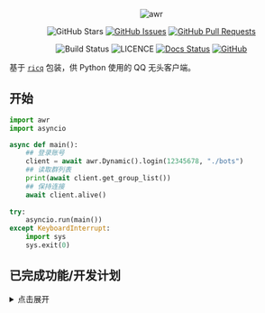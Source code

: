 <div align="center">

![awr](https://socialify.git.ci/wybxc/awr/image?description=1&font=Bitter&language=1&name=1&theme=Dark) 
   
![GitHub Stars](https://img.shields.io/github/stars/wybxc/awr?style=for-the-badge)
[![GitHub Issues](https://img.shields.io/github/issues/Wybxc/awr?style=for-the-badge)](https://github.com/Wybxc/awr/issues)
[![GitHub Pull Requests](https://img.shields.io/github/issues-pr/Wybxc/awr?style=for-the-badge)](https://github.com/Wybxc/awr/pulls)

![Build Status](https://img.shields.io/github/workflow/status/Wybxc/awr/CI?style=for-the-badge)
![LICENCE](https://img.shields.io/github/license/Wybxc/awr?style=for-the-badge)
[![Docs Status](https://img.shields.io/github/workflow/status/Wybxc/awr/API%20Document?label=docs&style=for-the-badge)](https://awr-latest.netlify.app)
[![GitHub](https://img.shields.io/github/last-commit/Wybxc/awr?label=GitHub&style=for-the-badge)](https://github.com/Wybxc/awr)

</div>

基于 [`ricq`](https://github.com/lz1998/ricq) 包装，供 Python 使用的 QQ 无头客户端。

## 开始

```python
import awr
import asyncio

async def main():
    ## 登录账号
    client = await awr.Dynamic().login(12345678, "./bots")
    ## 读取群列表
    print(await client.get_group_list())
    ## 保持连接
    await client.alive()
    
try:
    asyncio.run(main())
except KeyboardInterrupt:
    import sys
    sys.exit(0)
```

## 已完成功能/开发计划

<details>
<summary>点击展开</summary>

### 登录

- [x] 账号密码登录
- [x] 二维码登录
- [x] 验证码提交
- [x] 设备锁验证
- [x] 错误信息解析

### 消息类型

- [x] 文本
- [x] 表情
- [x] At
- [ ] 回复
- [ ] 匿名
- [ ] 骰子
- [ ] 石头剪刀布
- [ ] 图片
- [ ] 语音
- [ ] 长消息(仅支持群聊发送)
- [ ] 合并转发(仅支持群聊发送)
- [ ] 链接分享
- [ ] 小程序(暂只支持RAW)
- [ ] 短视频
- [ ] 群文件(上传与接收信息)

### 事件

- [ ] 群消息
- [ ] 好友消息
- [ ] 新好友请求
- [ ] 收到其他用户进群请求
- [ ] 新好友
- [ ] 群禁言
- [ ] 好友消息撤回
- [ ] 群消息撤回
- [ ] 收到邀请进群请求
- [ ] 群名称变更
- [ ] 好友删除
- [ ] 群成员权限变更
- [ ] 新成员进群/退群
- [ ] 登录号加群
- [ ] 临时会话消息
- [ ] 群解散
- [ ] 登录号退群(包含T出)
- [ ] 客户端离线
- [ ] 群提示 (戳一戳/运气王等)

### 主动操作

> 为防止滥用，将不支持主动邀请新成员进群

- [ ] 修改昵称
- [ ] 发送群消息
- [x] 获取群列表
- [x] 获取群成员列表
- [x] 获取好友列表/分组
- [ ] 获取好友个性签名
- [ ] 添加/删除/重命名好友分组
- [ ] 群成员禁言/解除禁言
- [ ] 踢出群成员
- [ ] 戳一戳群友
- [x] 戳一戳好友
- [ ] 设置群管理员
- [ ] 设置群公告
- [ ] 设置群名称
- [ ] 全员禁言
- [ ] 获取群@全体剩余次数
- [ ] 翻译
- [ ] 修改群成员头衔
- [ ] 设置群精华消息
- [x] 发送好友消息
- [ ] 发送临时会话消息
- [ ] 修改群成员Card
- [ ] 撤回群消息
- [x] 撤回好友消息
- [ ] 处理被邀请加群请求
- [ ] 处理加群请求
- [ ] 处理好友请求
- [ ] 删除好友
- [ ] 获取陌生人信息
- [ ] 设置在线状态
- [ ] 修改个人资料
- [ ] 修改个性签名
- [ ] 获取群荣誉 (龙王/群聊火焰等)
- [ ] 获取群文件下载链接
- [ ] ~~群成员邀请~~

</details>
